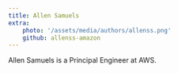```yaml
---
title: Allen Samuels
extra:
    photo: '/assets/media/authors/allenss.png'
    github: allenss-amazon 
---
```


Allen Samuels is a Principal Engineer at AWS.
